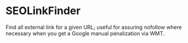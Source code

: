 SEOLinkFinder
=============

Find all external link for a given URL; useful for assuring nofollow where necessary when you get a Google manual penalization via WMT.
